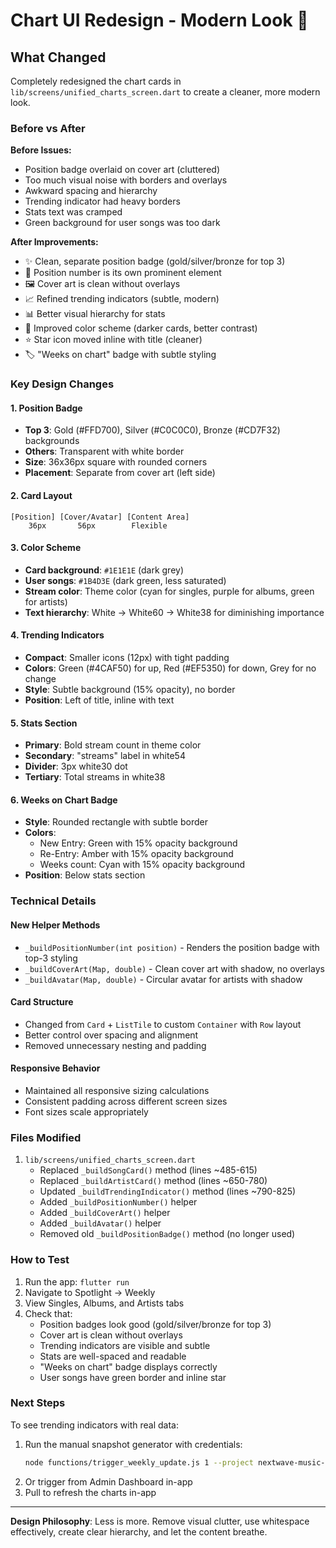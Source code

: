 # Chart UI Redesign - Modern Look 🎨

## What Changed

Completely redesigned the chart cards in `lib/screens/unified_charts_screen.dart` to create a cleaner, more modern look.

### Before vs After

**Before Issues:**
- Position badge overlaid on cover art (cluttered)
- Too much visual noise with borders and overlays
- Awkward spacing and hierarchy
- Trending indicator had heavy borders
- Stats text was cramped
- Green background for user songs was too dark

**After Improvements:**
- ✨ Clean, separate position badge (gold/silver/bronze for top 3)
- 🎯 Position number is its own prominent element
- 🖼️ Cover art is clean without overlays
- 📈 Refined trending indicators (subtle, modern)
- 📊 Better visual hierarchy for stats
- 🎨 Improved color scheme (darker cards, better contrast)
- ⭐ Star icon moved inline with title (cleaner)
- 🏷️ "Weeks on chart" badge with subtle styling

### Key Design Changes

#### 1. Position Badge
- **Top 3**: Gold (#FFD700), Silver (#C0C0C0), Bronze (#CD7F32) backgrounds
- **Others**: Transparent with white border
- **Size**: 36x36px square with rounded corners
- **Placement**: Separate from cover art (left side)

#### 2. Card Layout
```
[Position] [Cover/Avatar] [Content Area]
    36px       56px        Flexible
```

#### 3. Color Scheme
- **Card background**: `#1E1E1E` (dark grey)
- **User songs**: `#1B4D3E` (dark green, less saturated)
- **Stream color**: Theme color (cyan for singles, purple for albums, green for artists)
- **Text hierarchy**: White → White60 → White38 for diminishing importance

#### 4. Trending Indicators
- **Compact**: Smaller icons (12px) with tight padding
- **Colors**: Green (#4CAF50) for up, Red (#EF5350) for down, Grey for no change
- **Style**: Subtle background (15% opacity), no border
- **Position**: Left of title, inline with text

#### 5. Stats Section
- **Primary**: Bold stream count in theme color
- **Secondary**: "streams" label in white54
- **Divider**: 3px white30 dot
- **Tertiary**: Total streams in white38

#### 6. Weeks on Chart Badge
- **Style**: Rounded rectangle with subtle border
- **Colors**: 
  - New Entry: Green with 15% opacity background
  - Re-Entry: Amber with 15% opacity background
  - Weeks count: Cyan with 15% opacity background
- **Position**: Below stats section

### Technical Details

#### New Helper Methods
- `_buildPositionNumber(int position)` - Renders the position badge with top-3 styling
- `_buildCoverArt(Map, double)` - Clean cover art with shadow, no overlays
- `_buildAvatar(Map, double)` - Circular avatar for artists with shadow

#### Card Structure
- Changed from `Card` + `ListTile` to custom `Container` with `Row` layout
- Better control over spacing and alignment
- Removed unnecessary nesting and padding

#### Responsive Behavior
- Maintained all responsive sizing calculations
- Consistent padding across different screen sizes
- Font sizes scale appropriately

### Files Modified
1. `lib/screens/unified_charts_screen.dart`
   - Replaced `_buildSongCard()` method (lines ~485-615)
   - Replaced `_buildArtistCard()` method (lines ~650-780)
   - Updated `_buildTrendingIndicator()` method (lines ~790-825)
   - Added `_buildPositionNumber()` helper
   - Added `_buildCoverArt()` helper
   - Added `_buildAvatar()` helper
   - Removed old `_buildPositionBadge()` method (no longer used)

### How to Test
1. Run the app: `flutter run`
2. Navigate to Spotlight → Weekly
3. View Singles, Albums, and Artists tabs
4. Check that:
   - Position badges look good (gold/silver/bronze for top 3)
   - Cover art is clean without overlays
   - Trending indicators are visible and subtle
   - Stats are well-spaced and readable
   - "Weeks on chart" badge displays correctly
   - User songs have green border and inline star

### Next Steps
To see trending indicators with real data:
1. Run the manual snapshot generator with credentials:
   ```bash
   node functions/trigger_weekly_update.js 1 --project nextwave-music-sim
   ```
2. Or trigger from Admin Dashboard in-app
3. Pull to refresh the charts in-app

---

**Design Philosophy**: Less is more. Remove visual clutter, use whitespace effectively, create clear hierarchy, and let the content breathe.
